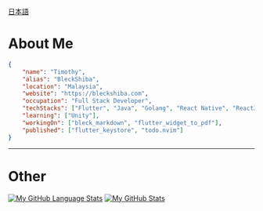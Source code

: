 [日本語](./README_JP.md)

# About Me
```json
{
    "name": "Timothy",
    "alias": "BleckShiba",
    "location": "Malaysia",
    "website": "https://bleckshiba.com",
    "occupation": "Full Stack Developer",
    "techStacks": ["Flutter", "Java", "Golang", "React Native", "ReactJS"],
    "learning": ["Unity"],
    "workingOn": ["bleck_markdown", "flutter_widget_to_pdf"],
    "published": ["flutter_keystore", "todo.nvim"]
}

```
---
# Other
[![My GitHub Language Stats](https://github-readme-stats.vercel.app/api/top-langs/?username=TimothyGCY&theme=nord&showicons=true)]()
[![My GitHub Stats](https://github-readme-stats.vercel.app/api/?username=TimothyGCY&count_private=true&theme=nord&showicons=true)]()
